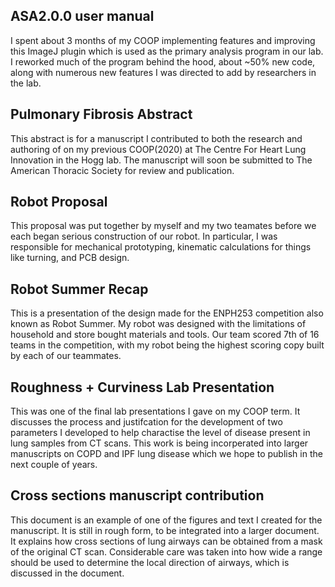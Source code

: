 
## ASA2.0.0 user manual
I spent about 3 months of my COOP implementing features and improving this ImageJ plugin which is used as the primary analysis program in our lab. I reworked much of the program behind the hood, about ~50% new code, along with numerous new features I was directed to add by researchers in the lab. 

## Pulmonary Fibrosis Abstract
This abstract is for a manuscript I contributed to both the research and authoring of on my previous COOP(2020) at The Centre For Heart Lung Innovation in the Hogg lab. 
The manuscript will soon be submitted to The American Thoracic Society for review and publication.

## Robot Proposal
This proposal was put together by myself and my two teamates before we each began serious construction of our robot. 
In particular, I was responsible for mechanical prototyping, kinematic calculations for things like turning, and PCB design. 

## Robot Summer Recap
This is a presentation of the design made for the ENPH253 competition also known as Robot Summer. My robot was designed with the limitations of household and store bought materials and tools. Our team scored 7th of 16 teams in the competition, with my robot being the highest scoring copy built by each of our teammates.

## Roughness + Curviness Lab Presentation 
This was one of the final lab presentations I gave on my COOP term. It discusses the process and justifcation for the development of two parameters I developed to help charactise the level of disease present in lung samples from CT scans. This work is being incorperated into larger manuscripts on COPD and IPF lung disease which we hope to publish in the next couple of years. 


## Cross sections manuscript contribution 
This document is an example of one of the figures and text I created for the manuscript. It is still in rough form, to be integrated into a larger document.
It explains how cross sections of lung airways can be obtained from a mask of the original CT scan. Considerable care was taken into how wide a range should be used to determine the local direction of airways, which is discussed in the document. 
